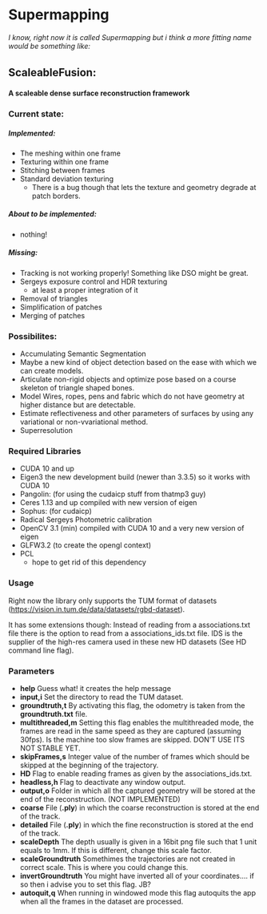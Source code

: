 # Supermapping
###### I know, right now it is called Supermapping but i think a more fitting name would be something like:

## ScaleableFusion: 
#### A scaleable dense surface reconstruction framework

### Current state:
##### Implemented:
* The meshing within one frame
* Texturing within one frame
* Stitching between frames
* Standard deviation texturing
    * There is a bug though that lets the texture and geometry degrade at patch borders.

##### About to be implemented:
* nothing!

##### Missing:
* Tracking is not working properly! Something like DSO might be great. 
* Sergeys exposure control and HDR texturing
    * at least a proper integration of it
* Removal of triangles
* Simplification of patches
* Merging of patches


### Possibilites:
* Accumulating Semantic Segmentation
* Maybe a new kind of object detection based on the ease with which we can create models.
* Articulate non-rigid objects and optimize pose based on a course skeleton of triangle shaped bones.
* Model Wires, ropes, pens and fabric which do not have geometry at higher distance but are detectable.
* Estimate reflectiveness and other parameters of surfaces by using any variational or non-vvariational method.
* Superresolution

### Required Libraries
* CUDA 10 and up
* Eigen3 the new development build (newer than 3.3.5) so it works with CUDA 10
* Pangolin: (for using the cudaicp stuff from thatmp3 guy)
* Ceres 1.13 and up compiled with new version of eigen
* Sophus: (for cudaicp)
* Radical Sergeys Photometric calibration
* OpenCV 3.1 (min) compiled with CUDA 10 and a very new version of eigen
* GLFW3.2 (to create the opengl context)
* PCL
    * hope to get rid of this dependency

### Usage
Right now the library only supports the TUM format of datasets (https://vision.in.tum.de/data/datasets/rgbd-dataset).

It has some extensions though:
Instead of reading from a associations.txt file there is the option to read from a associations_ids.txt file. IDS is the supplier of the high-res camera used in these new HD datasets (See HD command line flag).






### Parameters
* **help** Guess what! it creates the help message
* **input,i** Set the directory to read the TUM dataset.
* **groundtruth,t** By activating this flag, the odometry is taken from the **groundtruth.txt** file.
* **multithreaded,m** Setting this flag enables the multithreaded mode, the frames are read in the same speed as they are captured (assuming 30fps). Is the machine too slow frames are skipped.  DON'T USE ITS NOT STABLE YET.  
* **skipFrames,s** Integer value of the number of frames which should be skipped at the beginning of the trajectory. 
* **HD** Flag to enable reading frames as given by the associations_ids.txt.
* **headless,h** Flag to deactivate any window output.
* **output,o** Folder in which all the captured geometry will be stored at the end of the reconstruction. (NOT IMPLEMENTED)
* **coarse** File (**.ply**) in which the coarse reconstruction is stored at the end of the track.
* **detailed** File (**.ply**) in which the fine reconstruction is stored at the end of the track.
* **scaleDepth** The depth usually is given in a 16bit png file such that 1 unit equals to 1mm. If this is different, change this scale factor.
* **scaleGroundtruth** Somethimes the trajectories are not created in correct scale. This is where you could change this.
* **invertGroundtruth** You might have inverted all of your coordinates.... if so then i advise you to set this flag. JB?
* **autoquit,q** When running in windowed mode this flag autoquits the app when all the frames in the dataset are processed.
